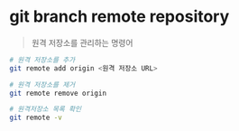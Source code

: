 # git branch remote repository

> 원격 저장소를 관리하는 명령어

```sh
# 원격 저장소를 추가
git remote add origin <원격 저장소 URL>

# 원격 저장소를 제거
git remote remove origin

# 원격저장소 목록 확인
git remote -v
```
